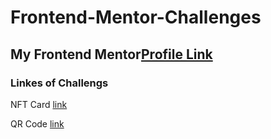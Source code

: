 # Frontend-Mentor-Challenges
## My Frontend Mentor[Profile Link ](https://www.frontendmentor.io/profile/sharif-22)

### Linkes of Challengs 

NFT Card [link](https://sharif-22-nft-card.netlify.app/)

QR Code [link](https://sharif-22-qr-code.netlify.app/)
